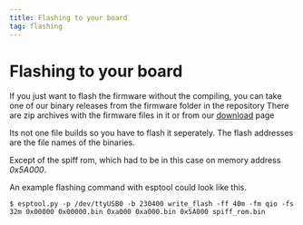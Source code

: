 ```yaml
---
title: Flashing to your board
tag: flashing
---
```

# Flashing to your board

If you just want to flash the firmware without the compiling, you can take one of our binary releases from the firmware folder in the repository
There are zip archives with the firmware files in it or from our [download](/download) page 

Its not one file builds so you have to flash it seperately. The flash addresses are the file names of the binaries.

Except of the spiff rom, which had to be in this case on memory address *0x5A000*. 


An example flashing command with esptool could look like this.

```
$ esptool.py -p /dev/ttyUSB0 -b 230400 write_flash -ff 40m -fm qio -fs 32m 0x00000 0x00000.bin 0xa000 0xa000.bin 0x5A000 spiff_rom.bin
```